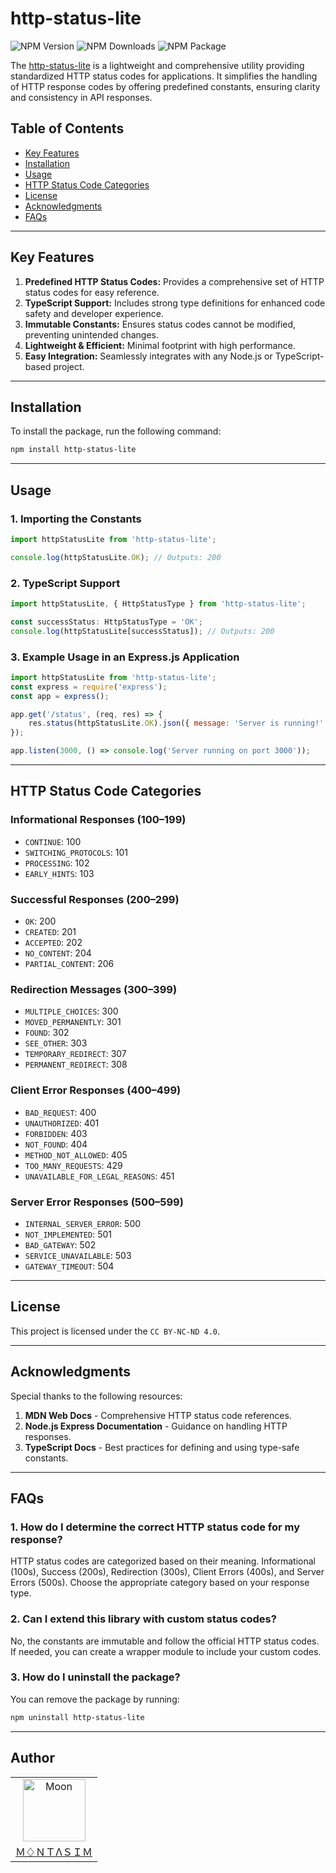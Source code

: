 # http-status-lite

<!-- repository summary badges start -->
<div>
    <img alt="NPM Version" src="https://badgen.net/npm/v/http-status-lite?label=version&labelColor=EB008B&color=00B8B5">
    <img alt="NPM Downloads" src="https://badgen.net/npm/dm/http-status-lite?label=downloads&labelColor=EB008B&color=00B8B5">
    <img alt="NPM Package" src="https://badgen.net/npm/license/http-status-lite?label=license&labelColor=EB008B&color=00B8B5">
</div>
<!-- repository summary badges end -->

The [http-status-lite](https://www.npmjs.com/package/http-status-lite) is a lightweight and comprehensive utility providing standardized HTTP status codes for applications. It simplifies the handling of HTTP response codes by offering predefined constants, ensuring clarity and consistency in API responses.

## Table of Contents

- [Key Features](#key-features)
- [Installation](#installation)
- [Usage](#usage)
- [HTTP Status Code Categories](#http-status-code-categories)
- [License](#license)
- [Acknowledgments](#acknowledgments)
- [FAQs](#faqs)

---

## Key Features

1. **Predefined HTTP Status Codes:** Provides a comprehensive set of HTTP status codes for easy reference.
2. **TypeScript Support:** Includes strong type definitions for enhanced code safety and developer experience.
3. **Immutable Constants:** Ensures status codes cannot be modified, preventing unintended changes.
4. **Lightweight & Efficient:** Minimal footprint with high performance.
5. **Easy Integration:** Seamlessly integrates with any Node.js or TypeScript-based project.

---

## Installation

To install the package, run the following command:

```bash
npm install http-status-lite
```

---

## Usage

### 1. Importing the Constants

```javascript
import httpStatusLite from 'http-status-lite';

console.log(httpStatusLite.OK); // Outputs: 200
```

### 2. TypeScript Support

```typescript
import httpStatusLite, { HttpStatusType } from 'http-status-lite';

const successStatus: HttpStatusType = 'OK';
console.log(httpStatusLite[successStatus]); // Outputs: 200
```

### 3. Example Usage in an Express.js Application

```javascript
import httpStatusLite from 'http-status-lite';
const express = require('express');
const app = express();

app.get('/status', (req, res) => {
    res.status(httpStatusLite.OK).json({ message: 'Server is running!' });
});

app.listen(3000, () => console.log('Server running on port 3000'));
```

---

## HTTP Status Code Categories

### **Informational Responses (100–199)**

- `CONTINUE`: 100
- `SWITCHING_PROTOCOLS`: 101
- `PROCESSING`: 102
- `EARLY_HINTS`: 103

### **Successful Responses (200–299)**

- `OK`: 200
- `CREATED`: 201
- `ACCEPTED`: 202
- `NO_CONTENT`: 204
- `PARTIAL_CONTENT`: 206

### **Redirection Messages (300–399)**

- `MULTIPLE_CHOICES`: 300
- `MOVED_PERMANENTLY`: 301
- `FOUND`: 302
- `SEE_OTHER`: 303
- `TEMPORARY_REDIRECT`: 307
- `PERMANENT_REDIRECT`: 308

### **Client Error Responses (400–499)**

- `BAD_REQUEST`: 400
- `UNAUTHORIZED`: 401
- `FORBIDDEN`: 403
- `NOT_FOUND`: 404
- `METHOD_NOT_ALLOWED`: 405
- `TOO_MANY_REQUESTS`: 429
- `UNAVAILABLE_FOR_LEGAL_REASONS`: 451

### **Server Error Responses (500–599)**

- `INTERNAL_SERVER_ERROR`: 500
- `NOT_IMPLEMENTED`: 501
- `BAD_GATEWAY`: 502
- `SERVICE_UNAVAILABLE`: 503
- `GATEWAY_TIMEOUT`: 504

---

## License

This project is licensed under the `CC BY-NC-ND 4.0`.

---

## Acknowledgments

Special thanks to the following resources:

1. **MDN Web Docs** - Comprehensive HTTP status code references.
2. **Node.js Express Documentation** - Guidance on handling HTTP responses.
3. **TypeScript Docs** - Best practices for defining and using type-safe constants.

---

## FAQs

### 1. **How do I determine the correct HTTP status code for my response?**

HTTP status codes are categorized based on their meaning. Informational (100s), Success (200s), Redirection (300s), Client Errors (400s), and Server Errors (500s). Choose the appropriate category based on your response type.

### 2. **Can I extend this library with custom status codes?**

No, the constants are immutable and follow the official HTTP status codes. If needed, you can create a wrapper module to include your custom codes.

### 3. **How do I uninstall the package?**

You can remove the package by running:

```bash
npm uninstall http-status-lite
```

---

## Author

<table>
  <tr>
    <td align="center">
      <img src="https://avatars.githubusercontent.com/u/95298623?v=4" width="100px" alt="Moon">
      <a href="https://github.com/montasim">
        <br>
          Ｍ♢ＮＴΛＳＩＭ
        </br>
      </a>
    </td>
  </tr>
</table>
